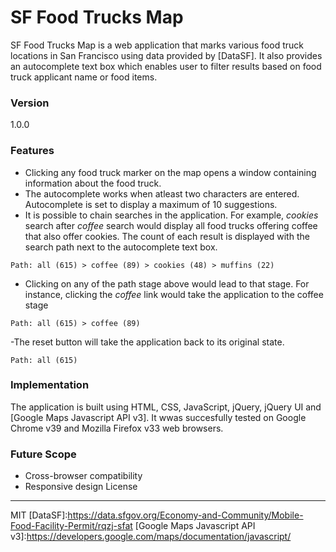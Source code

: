# SF Food Trucks Map
SF Food Trucks Map is a web application that marks various food truck locations in San Francisco using data provided by [DataSF]. It also provides an autocomplete text box which enables user to filter results based on food truck applicant name or food items. 
### Version
1.0.0
### Features
- Clicking any food truck marker on the map opens a window containing information about the food truck.
- The autocomplete works when atleast two characters are entered. Autocomplete is set to display a maximum of 10 suggestions.
- It is possible to chain searches in the application. For example, *cookies* search after *coffee* search would display all food trucks offering coffee that also offer cookies. The count of each result is displayed with the search path next to the autocomplete text box.
```
Path: all (615) > coffee (89) > cookies (48) > muffins (22)
```
- Clicking on any of the path stage above would lead to that stage. For instance, clicking the *coffee* link would take the application to the coffee stage
```
Path: all (615) > coffee (89)
```
-The reset button will take the application back to its original state.
```
Path: all (615)
```
### Implementation
The application is built using HTML, CSS, JavaScript, jQuery, jQuery UI and [Google Maps Javascript API v3]. It wwas succesfully tested on Google Chrome v39 and Mozilla Firefox v33 web browsers.  
### Future Scope
 - Cross-browser compatibility
 - Responsive design
License
----
MIT
[DataSF]:https://data.sfgov.org/Economy-and-Community/Mobile-Food-Facility-Permit/rqzj-sfat
[Google Maps Javascript API v3]:https://developers.google.com/maps/documentation/javascript/
